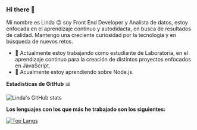 ### Hi there 👋

Mi nombre es Linda 😊 soy Front End Developer y Analista de datos, estoy enfocada en el aprendizaje continuo y autodidacta, en busca de resultados de calidad. 
Mantengo una creciente curiosidad por la tecnología y en búsqueda de nuevos retos.

- 🔭 Actualmente estoy trabajando como estudiante de Laboratoria, en el aprendizaje continuo para la creación de distintos proyectos enfocados en JavaScript.
- 🌱 Acualmente estoy aprendiendo sobre Node.js.

**Estadisticas de GitHub** 📊

![Linda's GitHub stats](https://github-readme-stats.vercel.app/api?username=lindalobo&show_icons=true&theme=radical)

**Los lenguajes con los que más he trabajado son los siguientes:**

[![Top Langs](https://github-readme-stats.vercel.app/api/top-langs/?username=lindalobo&layout=donut-vertical)](https://github.com/lindalobo/github-readme-stats)
